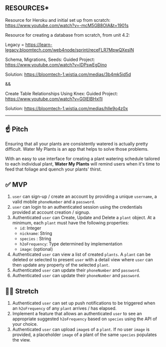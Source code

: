 ## **RESOURCES***

Resource for Heroku and initial set up from scratch: https://www.youtube.com/watch?v=-mcM5GB8OIA&t=1901s

Resource for creating a database from scratch, from unit 4.2: 

Legacy = https://learn-legacy.bloomtech.com/web4node/sprint/receFLR7MpwQXesIN

Schema, Migrations, Seeds:
Guided Project: https://www.youtube.com/watch?v=IDPswEgDino

Solution: https://bloomtech-1.wistia.com/medias/3b4mk5id5d

&&

Create Table Relationships Using Knex:
Guided Project: https://www.youtube.com/watch?v=G0lEIBHxI1I 

Solution: https://bloomtech-1.wistia.com/medias/hlle9o4z0x






-----------------------------------------------------------------------------------




## ☝️ **Pitch**

Ensuring that all your plants are consistently watered is actually pretty difficult. Water My Plants is an app that helps to solve those problems. 

With an easy to use interface for creating a plant watering schedule tailored to each individual plant, **Water My Plants** will remind users when it's time to feed that foliage and quench your plants' thirst.


## ✅  **MVP**

1. `user` can sign-up / create an account by providing a unique `username`, a valid mobile `phoneNumber` and a `password`. 
2. `user` can login to an authenticated session using the credentials provided at account creation / signup.
3. Authenticated `user` can Create, Update and Delete a `plant` object. At a minimum, each `plant` must have the following properties: 
    - `id`: Integer
    - `nickname`: String
    - `species` : String
    - `h2oFrequency`: Type determined by implementation
    - `image`: (optional)
4. Authenticated `user` can view a list of created `plants`.  A `plant` can be deleted or selected to present `user` with a detail view where `user` can then update any property of the selected `plant`. 
5. Authenticated `user` can update their `phoneNumber` and `password`.
6. Authenticated `user` can update their `phoneNumber` and `password`.



## 🏃‍♀️ **Stretch**
1. Authenticated `user` can set up push notifications to be triggered when an `h2oFrequency` of any `plant` arrives / has elapsed. 
2. Implement a feature that allows an authenticated `user` to see an appropriate suggested `h2oFrequency` based on `species` using the API of your choice. 
3. Authenticated `user` can upload `image`s of a `plant`. If no user `image` is provided, a placeholder `image` of a plant of the same `species` populates the view.
